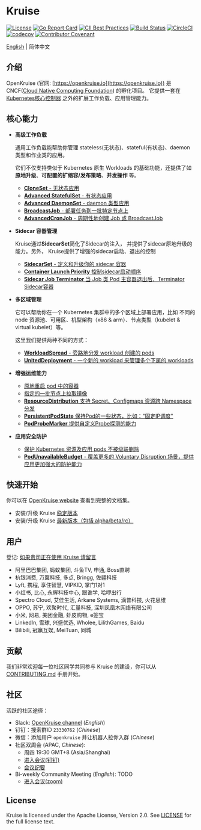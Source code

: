 # Kruise

[![License](https://img.shields.io/badge/license-Apache%202-4EB1BA.svg)](https://www.apache.org/licenses/LICENSE-2.0.html)
[![Go Report Card](https://goreportcard.com/badge/github.com/openkruise/kruise)](https://goreportcard.com/report/github.com/openkruise/kruise)
[![CII Best Practices](https://bestpractices.coreinfrastructure.org/projects/2908/badge)](https://bestpractices.coreinfrastructure.org/en/projects/2908)
[![Build Status](https://travis-ci.org/openkruise/kruise.svg?branch=master)](https://travis-ci.org/openkruise/kruise)
[![CircleCI](https://circleci.com/gh/openkruise/kruise.svg?style=svg)](https://circleci.com/gh/openkruise/kruise)
[![codecov](https://codecov.io/gh/openkruise/kruise/branch/master/graph/badge.svg)](https://codecov.io/gh/openkruise/kruise)
[![Contributor Covenant](https://img.shields.io/badge/Contributor%20Covenant-v2.0%20adopted-ff69b4.svg)](./CODE_OF_CONDUCT.md)

[English](./README.md) | 简体中文

## 介绍

OpenKruise (官网: [https://openkruise.io](https://openkruise.io)) 是CNCF([Cloud Native Computing Foundation](https://cncf.io/)) 的孵化项目。
它提供一套在 [Kubernetes核心控制器](https://kubernetes.io/docs/concepts/overview/what-is-kubernetes/) 之外的扩展工作负载、应用管理能力。

## 核心能力

- **高级工作负载**

  通用工作负载能帮助你管理 stateless(无状态)、stateful(有状态)、daemon 类型和作业类的应用。

  它们不仅支持类似于 Kubernetes 原生 Workloads 的基础功能，还提供了如 **原地升级**、**可配置的扩缩容/发布策略**、**并发操作** 等。

  - [**CloneSet** - 无状态应用](https://openkruise.io/zh/docs/user-manuals/cloneset/)
  - [**Advanced StatefulSet** - 有状态应用](https://openkruise.io/zh/docs/user-manuals/advancedstatefulset)
  - [**Advanced DaemonSet** - daemon 类型应用](https://openkruise.io/zh/docs/user-manuals/advanceddaemonset)
  - [**BroadcastJob** - 部署任务到一批特定节点上](https://openkruise.io/zh/docs/user-manuals/broadcastjob)
  - [**AdvancedCronJob** - 周期性地创建 Job 或 BroadcastJob](https://openkruise.io/zh/docs/user-manuals/advancedcronjob)

- **Sidecar 容器管理**

  Kruise通过**SidecarSet**简化了Sidecar的注入， 并提供了sidecar原地升级的能力。另外， Kruise提供了增强的sidecar启动、退出的控制

  - [**SidecarSet** - 定义和升级你的 sidecar 容器](https://openkruise.io/zh/docs/user-manuals/sidecarset)
  - [**Container Launch Priority** 控制sidecar启动顺序](https://openkruise.io/zh/docs/user-manuals/containerlaunchpriority)
  - [**Sidecar Job Terminator** 当 Job 类 Pod 主容器退出后，Terminator Sidecar容器](https://openkruise.io/zh/docs/user-manuals/jobsidecarterminator)

- **多区域管理**

  它可以帮助你在一个 Kubernetes 集群中的多个区域上部署应用，比如 不同的 node 资源池、可用区、机型架构（x86 & arm）、节点类型（kubelet & virtual kubelet）等。

  这里我们提供两种不同的方式：

  - [**WorkloadSpread** - 旁路地分发 workload 创建的 pods](https://openkruise.io/zh/docs/user-manuals/workloadspread)
  - [**UnitedDeployment** - 一个新的 workload 来管理多个下属的 workloads](https://openkruise.io/zh/docs/user-manuals/uniteddeployment)

- **增强运维能力**

  - [原地重启 pod 中的容器](https://openkruise.io/zh/docs/user-manuals/containerrecreaterequest)
  - [指定的一批节点上拉取镜像](https://openkruise.io/zh/docs/user-manuals/imagepulljob)
  - [**ResourceDistribution** 支持 Secret、Configmaps 资源跨 Namespace 分发](https://openkruise.io/zh/docs/user-manuals/resourcedistribution)
  - [**PersistentPodState** 保持Pod的一些状态，比如："固定IP调度"](https://openkruise.io/zh/docs/user-manuals/persistentpodstate)
  - [**PodProbeMarker** 提供自定义Probe探测的能力](https://openkruise.io/zh/docs/user-manuals/podprobemarker)

- **应用安全防护**

  - [保护 Kubernetes 资源及应用 pods 不被级联删除](https://openkruise.io/zh/docs/user-manuals/deletionprotection)
  - [**PodUnavailableBudget** - 覆盖更多的 Voluntary Disruption 场景，提供应用更加强大的防护能力](https://openkruise.io/zh/docs/user-manuals/podunavailablebudget)

## 快速开始

你可以在 [OpenKruise website](https://openkruise.io/zh/docs/) 查看到完整的文档集。

- 安装/升级 Kruise [稳定版本](https://openkruise.io/docs/installation)
- 安装/升级 Kruise [最新版本（包括 alpha/beta/rc）](https://openkruise.io/docs/next/installation)

## 用户

登记: [如果贵司正在使用 Kruise 请留言](https://github.com/openkruise/kruise/issues/289)

- 阿里巴巴集团, 蚂蚁集团, 斗鱼TV, 申通, Boss直聘
- 杭银消费, 万翼科技, 多点, Bringg, 佐疆科技
- Lyft, 携程, 享住智慧, VIPKID, 掌门1对1
- 小红书, 比心, 永辉科技中心, 跟谁学, 哈啰出行
- Spectro Cloud, 艾佳生活, Arkane Systems, 滴普科技, 火花思维
- OPPO, 苏宁, 欢聚时代, 汇量科技, 深圳凤凰木网络有限公司
- 小米, 网易, 美团金融, 虾皮购物, e签宝
- LinkedIn, 雪球, 兴盛优选, Wholee, LilithGames, Baidu
- Bilibili, 冠赢互娱, MeiTuan, 同城

## 贡献

我们非常欢迎每一位社区同学共同参与 Kruise 的建设，你可以从 [CONTRIBUTING.md](CONTRIBUTING.md) 手册开始。

## 社区

活跃的社区途径：

- Slack: [OpenKruise channel](https://kubernetes.slack.com/channels/openkruise) (*English*)
- 钉钉：搜索群ID `23330762` (*Chinese*)
- 微信：添加用户 `openkruise` 并让机器人拉你入群 (*Chinese*)
- 社区双周会 (APAC, *Chinese*):
  - 周四 19:30 GMT+8 (Asia/Shanghai)
  - [进入会议(钉钉)](dingtalk://dingtalkclient/action/open_mini_app?miniAppId=2018112162280005&ddMode=push&mainTask=true&keepAlive=false&newCalendar=1&page=pages%2Fdetail%2Findex%3FuniqueId%3DeG9YMitub2M5elNSM0ZYWDZ6VnlvZz09%26recurrenceId%3D1692790200000%26inviter%3D47874516&fallback_url=dingtalk%3A%2F%2Fdingtalkclient%2Fpage%2Fcalendar_detail%3Fid%3D0%26uniqueId%3DeG9YMitub2M5elNSM0ZYWDZ6VnlvZz09%26recurrenceId%3D1692790200000%26inviter%3D47874516)
  - [会议纪要](https://shimo.im/docs/gXqmeQOYBehZ4vqo)
- Bi-weekly Community Meeting (*English*): TODO
  - [进入会议(zoom)](https://us02web.zoom.us/j/87059136652?pwd=NlI4UThFWXVRZkxIU0dtR1NINncrQT09)

## License

Kruise is licensed under the Apache License, Version 2.0. See [LICENSE](./LICENSE.md) for the full license text.
